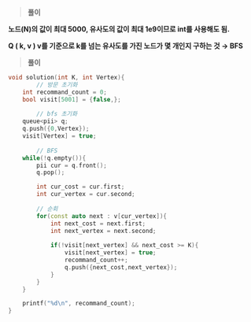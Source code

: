 > **풀이**

**노드(N)의 값이 최대 5000, 유사도의 값이 최대 1e9이므로 int를 사용해도 됨.**

**Q ( k, v ) v를 기준으로 k를 넘는 유사도를 가진 노드가 몇 개인지 구하는 것 → BFS**

  

  

> **풀이**

```C++
void solution(int K, int Vertex){
		// 방문 초기화
    int recommand_count = 0;
    bool visit[5001] = {false,};
	
		// bfs 초기화
    queue<pii> q;
    q.push({0,Vertex});
    visit[Vertex] = true;
		
		// BFS
    while(!q.empty()){
        pii cur = q.front();
        q.pop();

        int cur_cost = cur.first;
        int cur_vertex = cur.second;
        
        // 순회
        for(const auto next : v[cur_vertex]){
            int next_cost = next.first;
            int next_vertex = next.second;
            
            if(!visit[next_vertex] && next_cost >= K){
                visit[next_vertex] = true;
                recommand_count++;
                q.push({next_cost,next_vertex});
            }
        }
    }

    printf("%d\n", recommand_count);
}
```